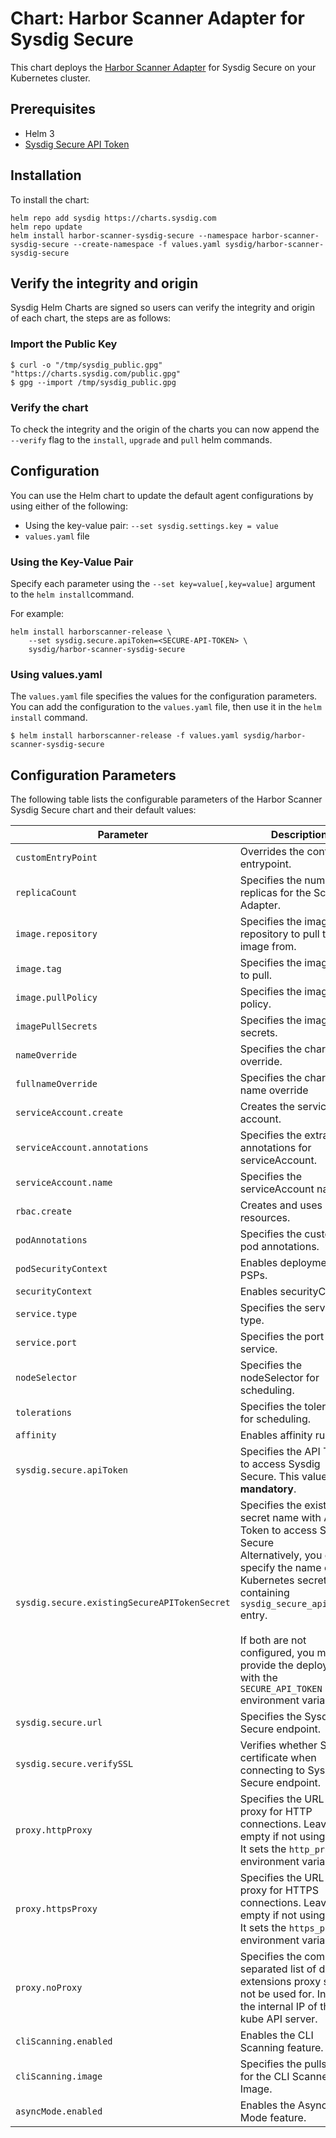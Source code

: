 # Chart: Harbor Scanner Adapter for Sysdig Secure

This chart deploys the [Harbor Scanner Adapter](https://github.com/sysdiglabs/harbor-scanner-sysdig-secure) for Sysdig Secure on your Kubernetes cluster.

## Prerequisites

- Helm 3
- [Sysdig Secure API Token](https://docs.sysdig.com/en/docs/administration/administration-settings/user-profile-and-password/retrieve-the-sysdig-api-token/)

## Installation

To install the chart:

```console
helm repo add sysdig https://charts.sysdig.com
helm repo update
helm install harbor-scanner-sysdig-secure --namespace harbor-scanner-sysdig-secure --create-namespace -f values.yaml sysdig/harbor-scanner-sysdig-secure
```

## Verify the integrity and origin
Sysdig Helm Charts are signed so users can verify the integrity and origin of each chart, the steps are as follows:

### Import the Public Key

```console
$ curl -o "/tmp/sysdig_public.gpg" "https://charts.sysdig.com/public.gpg"
$ gpg --import /tmp/sysdig_public.gpg
```

### Verify the chart

To check the integrity and the origin of the charts you can now append the `--verify` flag to the `install`, `upgrade` and `pull` helm commands.

## Configuration

You can use the Helm chart to update the default agent configurations by using either of the following:

- Using the key-value pair: `--set sysdig.settings.key = value`
- `values.yaml` file

### Using the Key-Value Pair

Specify each parameter using the `--set key=value[,key=value]` argument to the `helm install`command.

For example:

```console
helm install harborscanner-release \
    --set sysdig.secure.apiToken=<SECURE-API-TOKEN> \
    sysdig/harbor-scanner-sysdig-secure
```

### Using values.yaml

The `values.yaml` file specifies the values for the configuration parameters.  You can add the configuration to the `values.yaml` file, then use it in the `helm install` command.

```console
$ helm install harborscanner-release -f values.yaml sysdig/harbor-scanner-sysdig-secure
```

## Configuration Parameters

The following table lists the configurable parameters of the Harbor Scanner
Sysdig Secure chart and their default values:

| Parameter                                    | Description                                                  | Default                                   |
| -------------------------------------------- | ------------------------------------------------------------ | ----------------------------------------- |
| `customEntryPoint`                           | Overrides the container entrypoint.                          | `[]`                                      |
| `replicaCount`                               | Specifies the number of replicas for the Scanner Adapter.    | `1`                                       |
| `image.repository`                           | Specifies the image repository to pull the image from.       | `sysdiglabs/harbor-scanner-sysdig-secure` |
| `image.tag`                                  | Specifies the image tag to pull.                             | `{{ Chart.AppVersion }}`                  |
| `image.pullPolicy`                           | Specifies the image pull policy.                             | `IfNotPresent`                            |
| `imagePullSecrets`                           | Specifies the image pull secrets.                            | `[]`                                      |
| `nameOverride`                               | Specifies the chart name override.                           | ` `                                       |
| `fullnameOverride`                           | Specifies the chart full name override                       | ` `                                       |
| `serviceAccount.create`                      | Creates the service account.                                 | `true`                                    |
| `serviceAccount.annotations`                 | Specifies the extra annotations for serviceAccount.          | `{}`                                      |
| `serviceAccount.name`                        | Specifies the serviceAccount name.                           | ` `                                       |
| `rbac.create`                                | Creates and uses RBAC resources.                             | `true`                                    |
| `podAnnotations`                             | Specifies the custom pod annotations.                        | `{}`                                      |
| `podSecurityContext`                         | Enables deployment PSPs.                                     | `{}`                                      |
| `securityContext`                            | Enables securityContext.                                     | `{}`                                      |
| `service.type`                               | Specifies the service type.                                  | `ClusterIP`                               |
| `service.port`                               | Specifies the port for the service.                          | `5000`                                    |
| `nodeSelector`                               | Specifies the nodeSelector for scheduling.                   | `{}`                                      |
| `tolerations`                                | Specifies the tolerations for scheduling.                    | `[]`                                      |
| `affinity`                                   | Enables affinity rules                                       | `{}`                                      |
| `sysdig.secure.apiToken`                     | Specifies the API Token to access Sysdig Secure. This value is **mandatory**. | ` `                                       |
| `sysdig.secure.existingSecureAPITokenSecret` | Specifies the existing secret name with API Token to access Sysdig Secure <br/>Alternatively, you can specify the name of a Kubernetes secret containing `sysdig_secure_api_token` entry. <br/><br/>If both are not configured, you must  provide the deployment with the `SECURE_API_TOKEN` environment variables. | ` `                                       |
| `sysdig.secure.url`                          | Specifies the Sysdig Secure endpoint.                        | `https://secure.sysdig.com`               |
| `sysdig.secure.verifySSL`                    | Verifies whether SSL certificate when connecting to Sysdig Secure endpoint. | `true`                                    |
| `proxy.httpProxy`                            | Specifies the URL of the proxy for HTTP connections. Leave empty if not using proxy. It sets the `http_proxy` environment variable. | ` `                                       |
| `proxy.httpsProxy`                           | Specifies the URL of the proxy for HTTPS connections. Leave empty if not using proxy.  It sets the `https_proxy` environment variable. | ` `                                       |
| `proxy.noProxy`                              | Specifies the comma-separated list of domain extensions proxy should not be used for. Includes the internal IP of the kube API server. | ` `                                       |
| `cliScanning.enabled`                     | Enables the CLI Scanning feature.                         | `true`                                    |
| `cliScanning.image`                       | Specifies the pullstring for the CLI Scanner Image.                         | `quay.io/sysdig/sysdig-cli-scanner:1.9.2`                                    |
| `asyncMode.enabled`                          | Enables the Async-Mode feature.                              | `false`                                   |
